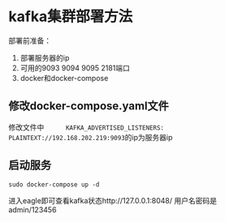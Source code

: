 # kafka集群部署方法

部署前准备：
1. 部署服务器的ip
2. 可用的9093 9094 9095 2181端口
3. docker和docker-compose

## 修改docker-compose.yaml文件

修改文件中```      KAFKA_ADVERTISED_LISTENERS: PLAINTEXT://192.168.202.219:9093```的ip为服务器ip

## 启动服务

```shell
sudo docker-compose up -d
```

进入eagle即可查看kafka状态http://127.0.0.1:8048/ 用户名密码是admin/123456
